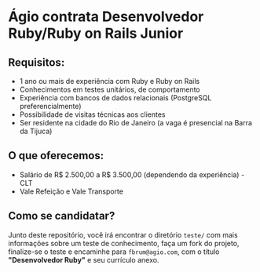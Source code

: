 # Ágio contrata Desenvolvedor Ruby/Ruby on Rails Junior 

## Requisitos:
- 1 ano ou mais de experiência com Ruby e Ruby on Rails
- Conhecimentos em testes unitários, de comportamento
- Experiência com bancos de dados relacionais (PostgreSQL preferencialmente)
- Possibilidade de visitas técnicas aos clientes
- Ser residente na cidade do Rio de Janeiro (a vaga é presencial na Barra da Tijuca)

## O que oferecemos:
- Salário de R$ 2.500,00 a R$ 3.500,00 (dependendo da experiência) - CLT
- Vale Refeição e Vale Transporte

## Como se candidatar?
Junto deste repositório, você irá encontrar o diretório `teste/` com mais informações sobre um teste de conhecimento, faça um fork do projeto, finalize-se o teste e encaminhe para `fbrum@agio.com`, com o título **"Desenvolvedor Ruby"** e seu currículo anexo.